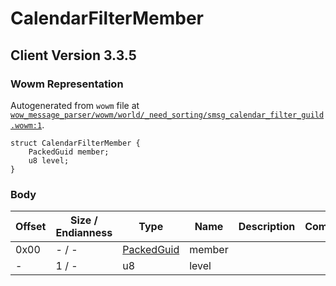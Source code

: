 # CalendarFilterMember

## Client Version 3.3.5

### Wowm Representation

Autogenerated from `wowm` file at [`wow_message_parser/wowm/world/_need_sorting/smsg_calendar_filter_guild.wowm:1`](https://github.com/gtker/wow_messages/tree/main/wow_message_parser/wowm/world/_need_sorting/smsg_calendar_filter_guild.wowm#L1).
```rust,ignore
struct CalendarFilterMember {
    PackedGuid member;
    u8 level;
}
```
### Body

| Offset | Size / Endianness | Type | Name | Description | Comment |
| ------ | ----------------- | ---- | ---- | ----------- | ------- |
| 0x00 | - / - | [PackedGuid](../spec/packed-guid.md) | member |  |  |
| - | 1 / - | u8 | level |  |  |

